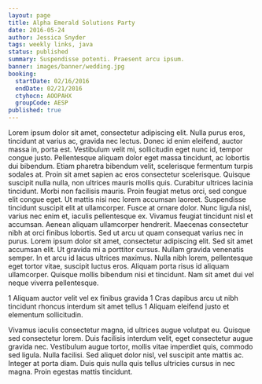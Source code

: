 ```yaml
---
layout: page
title: Alpha Emerald Solutions Party
date: 2016-05-24
author: Jessica Snyder
tags: weekly links, java
status: published
summary: Suspendisse potenti. Praesent arcu ipsum.
banner: images/banner/wedding.jpg
booking:
  startDate: 02/16/2016
  endDate: 02/21/2016
  ctyhocn: AOOPAHX
  groupCode: AESP
published: true
---
```

Lorem ipsum dolor sit amet, consectetur adipiscing elit. Nulla purus eros, tincidunt at varius ac, gravida nec lectus. Donec id enim eleifend, auctor massa in, porta est. Vestibulum velit mi, sollicitudin eget nunc id, tempor congue justo. Pellentesque aliquam dolor eget massa tincidunt, ac lobortis dui bibendum. Etiam pharetra bibendum velit, scelerisque fermentum turpis sodales at. Proin sit amet sapien ac eros consectetur scelerisque. Quisque suscipit nulla nulla, non ultrices mauris mollis quis. Curabitur ultrices lacinia tincidunt. Morbi non facilisis mauris. Proin feugiat metus orci, sed congue elit congue eget. Ut mattis nisi nec lorem accumsan laoreet. Suspendisse tincidunt suscipit elit at ullamcorper. Fusce at ornare dolor. Nunc ligula nisl, varius nec enim et, iaculis pellentesque ex.
Vivamus feugiat tincidunt nisl et accumsan. Aenean aliquam ullamcorper hendrerit. Maecenas consectetur nibh at orci finibus lobortis. Sed ut arcu ut quam consequat varius nec in purus. Lorem ipsum dolor sit amet, consectetur adipiscing elit. Sed sit amet accumsan elit. Ut gravida mi a porttitor cursus. Nullam gravida venenatis semper. In et arcu id lacus ultrices maximus. Nulla nibh lorem, pellentesque eget tortor vitae, suscipit luctus eros. Aliquam porta risus id aliquam ullamcorper. Quisque mollis bibendum nisi et tincidunt. Nam sit amet dui vel neque viverra pellentesque.

1 Aliquam auctor velit vel ex finibus gravida
1 Cras dapibus arcu ut nibh tincidunt rhoncus interdum sit amet tellus
1 Aliquam eleifend justo et elementum sollicitudin.

Vivamus iaculis consectetur magna, id ultrices augue volutpat eu. Quisque sed consectetur lorem. Duis facilisis interdum velit, eget consectetur augue gravida nec. Vestibulum augue tortor, mollis vitae imperdiet quis, commodo sed ligula. Nulla facilisi. Sed aliquet dolor nisl, vel suscipit ante mattis ac. Integer at porta diam. Duis quis nulla quis tellus ultricies cursus in nec magna. Proin egestas mattis tincidunt.
